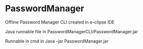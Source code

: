# PasswordManager
Offline Password Manager CLI created in e-clipse IDE

Java runnable file in PasswordManagerCLI/PasswordManager.jar

Runnable in cmd in Java -jar PasswordManager.jar
